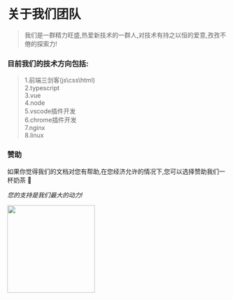 # 关于我们团队
> 我们是一群精力旺盛,热爱新技术的一群人,对技术有持之以恒的爱意,孜孜不倦的探索力!


### 目前我们的技术方向包括:

> 1.前端三剑客(js\css\html)<br/>
> 2.typescript<br/>
> 3.vue<br/>
> 4.node<br/>
> 5.vscode插件开发<br/>
> 6.chrome插件开发<br/>
> 7.nginx<br/>
> 8.linux<br/>

###  赞助
 如果你觉得我们的文档对您有帮助,在您经济允许的情况下,您可以选择赞助我们一杯奶茶 :handshake:

*您的支持是我们最大的动力!*

<img src="/money.jpeg"  width="200" >
